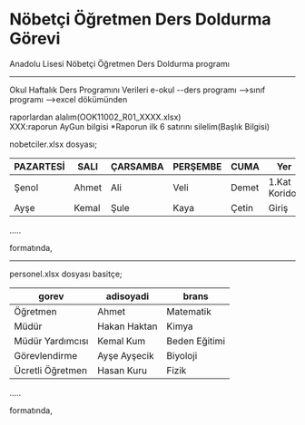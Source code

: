 
# Nöbetçi Öğretmen Ders Doldurma Görevi
Anadolu Lisesi Nöbetçi Öğretmen Ders Doldurma programı

*****************
Okul Haftalık Ders Programını
Verileri e-okul
    --ders programı
        -->sınıf programı
        -->excel dökümünden  

raporlardan alalım(OOK11002_R01_XXXX.xlsx)  
XXX:raporun AyGun bilgisi 
*Raporun ilk 6 satırını silelim(Başlık Bilgisi)  

nobetciler.xlsx dosyası;  


| PAZARTESİ  | SALI         | ÇARSAMBA   | PERŞEMBE         | CUMA          | Yer          |
|------------|--------------|------------|------------------|---------------|--------------|
| Şenol      | Ahmet        | Ali        |Veli              | Demet         |1.Kat Koridor |
| Ayşe       | Kemal        | Şule       |Kaya              | Çetin         |Giriş         |
.....
 
formatında,
******************
personel.xlsx dosyası basitçe; 

| gorev            | adisoyadi         | brans           |
|------------------|-------------------|-----------------|
| Öğretmen         | Ahmet             | Matematik       |
| Müdür            | Hakan Haktan      | Kimya           |
| Müdür Yardımcısı | Kemal Kum         | Beden Eğitimi   |
| Görevlendirme    | Ayşe Ayşecik      | Biyoloji        |
| Ücretli Öğretmen | Hasan Kuru        | Fizik           |
.....

formatında,